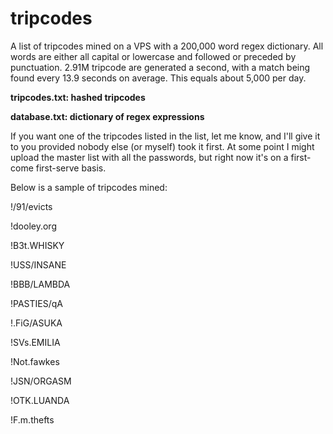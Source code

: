 # tripcodes

A list of tripcodes mined on a VPS with a 200,000 word regex dictionary. All words are either all capital or lowercase and followed or preceded by punctuation. 2.91M tripcode are generated a second, with a match being found every 13.9 seconds on average. This equals about 5,000 per day. 

<b>tripcodes.txt: hashed tripcodes

database.txt: dictionary of regex expressions</b>

If you want one of the tripcodes listed in the list, let me know, and I'll give it to you provided nobody else (or myself) took it first. At some point I might upload the master list with all the passwords, but right now it's on a first-come first-serve basis.

Below is a sample of tripcodes mined:

!/91/evicts

!dooley.org

!B3t.WHISKY

!USS/INSANE

!BBB/LAMBDA

!PASTIES/qA

!.FiG/ASUKA

!SVs.EMILIA

!Not.fawkes

!JSN/ORGASM

!OTK.LUANDA

!F.m.thefts


